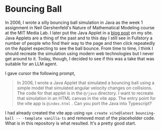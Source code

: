 # Bouncing Ball

In 2006, I wrote a silly bouncing ball simulation in Java as the week 1 assignment
in Neil Gershenfeld's Nature of Mathematical Modeling course at the MIT Media Lab. I later put the Java Applet in a [blog post](https://kellegous.com/j/2006/02/19/bouncing-ball/) on my site. Java Applets are a thing of the past and to this day I still see in Fullstory a number of people who find their way to the page and then click repeatedly on the Applet expecting to see the ball bounce. From time to time, I think I should recreate the simulation using modern web technologies but I never get around to it. Today, though, I decided to see if this was a take that was suitable for an LLM agent.

I gave cursor the following prompt,

> In 2006, I wrote a Java Applet that simulated a bouncing ball using a simple model that simulated angular velocity changes on collisions. The code for that applet is in the `@/java` directory. I want to recreate that simulation in an HTML canvas in the vite app. The entry point for the vite app is `@index.html` . Can you port the Java into Typescript?

I had already created the vite app using `npm create vite@latest bouncing-ball -- -template vanilla-ts` and removed most of the placeholder code. What is in this repository is what resulted. It's a pretty good start.

